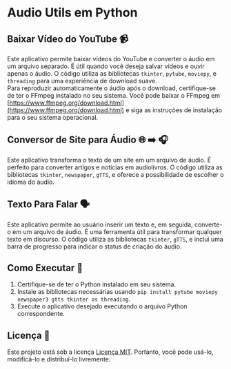 # Audio Utils em Python

## Baixar Vídeo do YouTube 📹

Este aplicativo permite baixar vídeos do YouTube e converter o áudio em um arquivo separado. É útil quando você deseja salvar vídeos e ouvir apenas o áudio. O código utiliza as bibliotecas `tkinter`, `pytube`, `moviepy`, e `threading` para uma experiência de download suave.<br>
Para reproduzir automaticamente o áudio após o download, certifique-se de ter o FFmpeg instalado no seu sistema. Você pode baixar o FFmpeg em [https://www.ffmpeg.org/download.html](https://www.ffmpeg.org/download.html) e siga as instruções de instalação para o seu sistema operacional.

## Conversor de Site para Áudio 🌐 ➡️ 🎧

Este aplicativo transforma o texto de um site em um arquivo de áudio. É perfeito para converter artigos e notícias em audiolivros. O código utiliza as bibliotecas `tkinter`, `newspaper`, `gTTS`, e oferece a possibilidade de escolher o idioma do áudio.

## Texto Para Falar 🗣️

Este aplicativo permite ao usuário inserir um texto e, em seguida, converte-o em um arquivo de áudio. É uma ferramenta útil para transformar qualquer texto em discurso. O código utiliza as bibliotecas `tkinter`, `gTTS`, e inclui uma barra de progresso para indicar o status de criação do áudio.

## Como Executar 🏃

1. Certifique-se de ter o Python instalado em seu sistema.
2. Instale as bibliotecas necessárias usando `pip install pytube moviepy newspaper3 gtts tkinter os threading`.
3. Execute o aplicativo desejado executando o arquivo Python correspondente.
   
## Licença 📜

Este projeto está sob a licença [Licença MIT](LICENSE). Portanto, você pode usá-lo, modificá-lo e distribuí-lo livremente.

